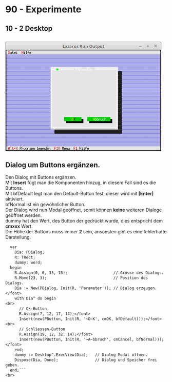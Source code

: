 # 90 - Experimente
## 10 - 2 Desktop
<img src="image.png" alt="Selfhtml"><br><br>
Dialog um Buttons ergänzen.<br>
---
Den Dialog mit Buttons ergänzen.<br>
Mit <b>Insert</b> fügt man die Komponenten hinzug, in diesem Fall sind es die Buttons.<br>
Mit bfDefault legt man den Default-Button fest, dieser wird mit <b>[Enter]</b> aktiviert.<br>
bfNormal ist ein gewöhnlicher Button.<br>
Der Dialog wird nun Modal geöffnet, somit können <b>keine</b> weiteren Dialoge geöffnet werden.<br>
dummy hat den Wert, des Button der gedrückt wurde, dies entspricht dem <b>cmxxx</b> Wert.<br>
Die Höhe der Buttons muss immer <b>2</b> sein, ansonsten gibt es eine fehlerhafte Darstellung.<br>
```pascal>  procedure TMyApp.MyParameter;
  var
    Dia: PDialog;
    R: TRect;
    dummy: word;
  begin
    R.Assign(0, 0, 35, 15);                    // Grösse des Dialogs.
    R.Move(23, 3);                             // Position des Dialogs.
    Dia := New(PDialog, Init(R, 'Parameter')); // Dialog erzeugen.</font>
    with Dia^ do begin
<br>
      // Ok-Button
      R.Assign(7, 12, 17, 14);</font>
      Insert(new(PButton, Init(R, '~O~K', cmOK, bfDefault)));</font>
<br>
      // Schliessen-Button
      R.Assign(19, 12, 32, 14);</font>
      Insert(new(PButton, Init(R, '~A~bbruch', cmCancel, bfNormal)));</font>
    end;
    dummy := Desktop^.ExecView(Dia);   // Dialog Modal öffnen.
    Dispose(Dia, Done);                // Dialog und Speicher frei geben.
  end;```
<br>
